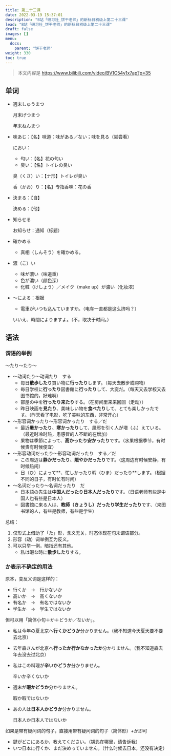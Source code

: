 ```yaml
---
title: 第二十三课
date: 2022-03-19 15:37:01
description: "B站「研习社_饼干老师」的新标日初级上第二十三课"
lead: "B站「研习社_饼干老师」的新标日初级上第二十三课"
draft: false
images: []
menu:
  docs:
    parent: "饼干老师"
weight: 330
toc: true
---
```


> 本文内容是 https://www.bilibili.com/video/BV1C54y1x7ap?p=35

## 单词

- 週末しゅうまつ

  月末げつまつ

  年末ねんまつ

- 味あじ：【名】味道：味がある／ない；味を見る（尝尝看）

  におい：

  - 匂い：【名】花の匂い
  - 臭い：【名】トイレの臭い

  臭（くさ）い：【ナ形】トイレが臭い

  香（かお）り：【名】专指香味：花の香

- 決まる：【自】

  決める：【他】

- 知らせる

  お知らせ：通知（标题）

- 確かめる

  - 真相（しんそう）を確かめる。

- 濃（こ）い

  - 味が濃い（味道重）
  - 色が濃い（颜色深）
  - 化粧（けしょう）／メイク（make up）が濃い（化妆浓）

- ～による：根据

  -  電車がいつも込んていますか。（电车一直都是这么挤吗？）

    いいえ、時間によりますよ。（不，取决于时间。）

## 语法

### 谓语的举例

～たり～たり～

- ～动词たり～动词たり　する
  - 毎日**散歩したり**買い物に**行ったり**します。（每天去散步或购物）
  - 毎日学校に**行ったり**図書館に**行ったり**して、大変だ。（每天又去学校又去图书馆的，好难啊）
  - 部屋の中を**行ったり来たり**する。（在房间里来来回回（走动））
  - 昨日映画を**見たり**、美味しい物を**食べたり**して、とても楽しかったです。（昨天看了电影，吃了美味的东西，非常开心）
- ～形容词かったり～形容词かったり　する／だ
  - 最近**暑かったり**、**寒かったり**して、風邪を引く人が増（ふ）えている。（最近时冷时热，患感冒的人不断的在增加）
  - 果物は季節によって、**高かったり安かったり**です。（水果根据季节，有时候贵有时候便宜）
- ～形容动词だったり～形容动词だったり　する／だ
  - この周辺は**静かだったり**、**賑やかだったり**です。（这周边有时候安静，有时候热闹）
  - 日（ひ）によって**、忙しかったり暇（ひま）だったり**します。（根据不同的日子，有时忙有时闲）
- ～名词だったり～名词だったり　だ
  - 日本語の先生は**中国人だったり日本人だったり**です。（日语老师有些是中国人也有些是日本人）
  - 図書館に来る人は、**教師（きょうし）だったり学生だったり**です、（来图书馆的人，有些是教师，有些是学生）

总结：

1. 仅形式上借助了「た」形，含义无关，时态体现在句末谓语部分。
2. 形容（动）词举例互为反义。
3. 可以只举一例，暗指还有其他。
   - 私は暇な時に**散歩したり**する。

### か表示不确定的用法

原本，变反义词是这样的：

- 行くか　→　行かないか
- 高いか　→　高くないか
- 有名か　→　有名ではないか
- 学生か　→　学生ではないか

但可以用「简体小句＋か＋どうか／ないか」。

- 私は今年の夏北京へ**行くかどうか**分かりません。（我不知道今天夏天要不要去北京）

- 去年森さんが北京へ**行ったか行かなかったか**分かりません。（我不知道森去年去没去过北京）

- 私はこの料理が**辛いかどうか**分かりません。

  辛いか辛くないか

- 週末が**暇かどうか**分かりません。

  暇か暇ではないか

- あの人は**日本人かどうか**分かりません。

  日本人か日本人ではないか

如果是带有疑问词的句子，直接用带有疑问词的句子（简体形）+か即可

- 鍵がどこにあるか、教えてください。（钥匙在哪里，请告诉我）
- いつ日本に行くか、まだ決めっていません。（什么时候去日本，还没有决定）

